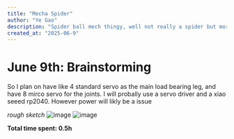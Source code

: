 ```yaml
---
title: "Mecha Spider"
author: "Ye Gao"
description: "Spider ball mech thingy, well not really a spider but more of a quadruped robot. Kinda of like this the Carl Bugeja one but like bigger and cooler"
created_at: "2025-06-9"
---
```


# June 9th: Brainstorming

So I plan on have like 4 standard servo as the main load bearing leg, and have 8 mirco servo for the joints. I will probally use a servo driver and a xiao seeed rp2040. However power will likly be a issue

*rough sketch*
![image](https://github.com/user-attachments/assets/8033a18c-8de4-416d-83f6-4d4ea9d31034)
![image](https://github.com/user-attachments/assets/74b22572-51c6-45c1-8394-5051aedb149a)


**Total time spent: 0.5h**
